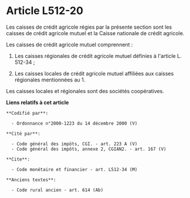 # Article L512-20

Les caisses de crédit agricole régies par la présente section sont les caisses de crédit agricole mutuel et la Caisse
nationale de crédit agricole.

Les caisses de crédit agricole mutuel comprennent :

1. Les caisses régionales de crédit agricole mutuel définies à l'article L. 512-34 ;

2. Les caisses locales de crédit agricole mutuel affiliées aux caisses régionales mentionnées au 1.

Les caisses locales et régionales sont des sociétés coopératives.

**Liens relatifs à cet article**

	**Codifié par**:

	  - Ordonnance n°2000-1223 du 14 décembre 2000 (V)

	**Cité par**:

	  - Code général des impôts, CGI. - art. 223 A (V)
	  - Code général des impôts, annexe 2, CGIAN2. - art. 167 (V)

	**Cite**:

	  - Code monétaire et financier - art. L512-34 (M)

	**Anciens textes**:

	  - Code rural ancien - art. 614 (Ab)
